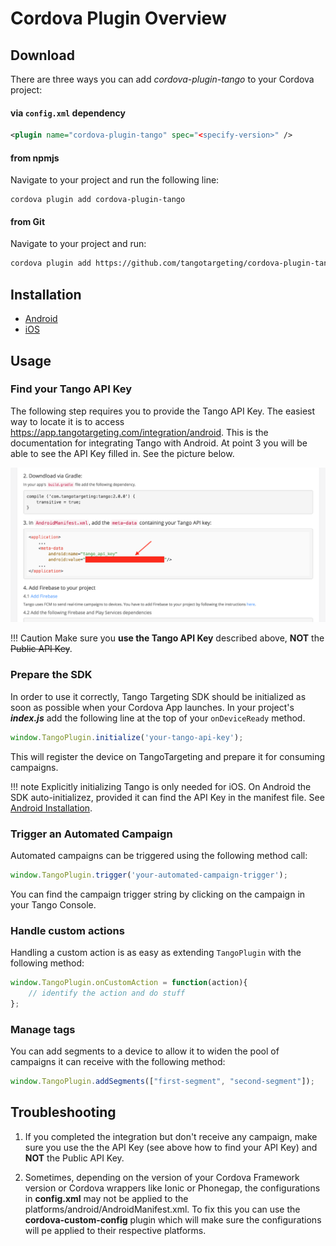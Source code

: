 # Cordova Plugin Overview



## Download
There are three ways you can add *cordova-plugin-tango* to your Cordova project:

#### via ```config.xml``` dependency
```xml
<plugin name="cordova-plugin-tango" spec="<specify-version>" />
```
#### from npmjs
Navigate to your project and run the following line:

```
cordova plugin add cordova-plugin-tango
```

#### from Git
Navigate to your project and run:

```bash
cordova plugin add https://github.com/tangotargeting/cordova-plugin-tango.git
```

## Installation

- [Android](android.md)
- [iOS](ios.md)

## Usage

### Find your Tango API Key

The following step requires you to provide the Tango API Key. The easiest way to locate it is to access https://app.tangotargeting.com/integration/android. This is the documentation for integrating Tango with Android. At point 3 you will be able to see the API Key filled in. See the picture below. 

![API Key location](../../images/content/tango-sdk-api-key-location.png)

!!! Caution 
	Make sure you **use the Tango API Key** described above, **NOT** the ~~Public API Key~~.

### Prepare the SDK

In order to use it correctly, Tango Targeting SDK should be initialized as soon as possible when your Cordova App launches. In your project's ***index.js*** add the following line at the top of your `onDeviceReady` method.

``` javascript
window.TangoPlugin.initialize('your-tango-api-key');
```

This will register the device on TangoTargeting and prepare it for consuming campaigns.

!!! note
	Explicitly initializing Tango is only needed for iOS. On Android the SDK auto-initializez, provided it can find the API Key in the manifest file. See [Android Installation](https://github.com/tangotargeting/cordova-plugin-tango/blob/master/INSTALLATION-Android.md).

### Trigger an Automated Campaign

Automated campaigns can be triggered using the following method call:

``` javascript
window.TangoPlugin.trigger('your-automated-campaign-trigger');
```

You can find the campaign trigger string by clicking on the campaign in your Tango Console.

### Handle custom actions

Handling a custom action is as easy as extending `TangoPlugin` with the following method:

```javascript
window.TangoPlugin.onCustomAction = function(action){
    // identify the action and do stuff
};
```

### Manage tags

You can add segments to a device to allow it to widen the pool of campaigns it can receive with the following method:

``` javascript
window.TangoPlugin.addSegments(["first-segment", "second-segment"]);
```


## Troubleshooting

1. If you completed the integration but don't receive any campaign, make sure you use the the API Key (see above how to find your API Key) and **NOT** the Public API Key.

2. Sometimes, depending on the version of your Cordova Framework version or Cordova wrappers like Ionic or Phonegap, the configurations in **config.xml** may not be applied to the platforms/android/AndroidManifest.xml. To fix this you can use the **cordova-custom-config** plugin which will make sure the configurations will pe applied to their respective platforms.  


[1]: http://tangotargeting.com